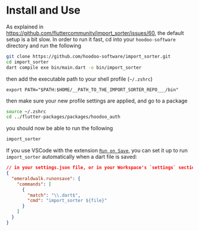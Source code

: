 # Install and Use
As explained in https://github.com/fluttercommunity/import_sorter/issues/60, the default setup is a bit slow. In order to run it fast, cd into your `hoodoo-software` directory and run the following   
```sh
git clone https://github.com/hoodoo-software/import_sorter.git
cd import_sorter
dart compile exe bin/main.dart -o bin/import_sorter
```
then add the executable path to your shell profile (`~/.zshrc`)
```profile
export PATH="$PATH:$HOME/__PATH_TO_THE_IMPORT_SORTER_REPO___/bin"
```
then make sure your new profile settings are applied, and go to a package
```sh
source ~/.zshrc
cd ../flutter-packages/packages/hoodoo_auth
```
you should now be able to run the following
```sh
import_sorter
```

If you use VSCode with the extension [`Run on Save`](https://marketplace.visualstudio.com/items?itemName=emeraldwalk.RunOnSave), you can set it up to run `import_sorter` automatically when a dart file is saved:
```json
// in your settings.json file, or in your Workspace's `settings` section
{
  "emeraldwalk.runonsave": {
    "commands": [
      {
        "match": "\\.dart$",
        "cmd": "import_sorter ${file}"
      }
    ]
  }
}
```